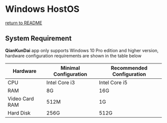 # Windows HostOS
  [return to README](https://gitlab.com/david921518/qkd-app/blob/gitlab/README.en.md)
  
## System Requirement
  **QianKunDai** app only supports Windows 10 Pro edition and higher version, hardware configuration requirements are shown in the table below
 
| Hardware | Minimal Configuration | Recommended Configuration |
|----------|-----------------------|---------------------------|
| CPU | Intel Core i3 | Intel Core i5 |
| RAM | 8G | 16G |
| Video Card RAM | 512M | 1G |
| Hard Disk | 256G | 512G |
